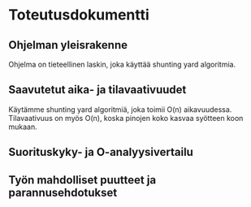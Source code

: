# Toteutusdokumentti

## Ohjelman yleisrakenne
Ohjelma on tieteellinen laskin, joka käyttää shunting yard algoritmia.

## Saavutetut aika- ja tilavaativuudet
Käytämme shunting yard algoritmiä, joka toimii O(n) aikavuudessa.
Tilavaativuus on myös O(n), koska pinojen koko kasvaa syötteen koon mukaan.

## Suorituskyky- ja O-analyysivertailu

## Työn mahdolliset puutteet ja parannusehdotukset
